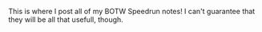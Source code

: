 This is where I post all of my BOTW Speedrun notes! I can't guarantee that they will be all that usefull, though.
